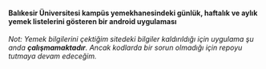 #### Balıkesir Üniversitesi kampüs yemekhanesindeki günlük, haftalık ve aylık yemek listelerini gösteren bir android uygulaması ####

_Not: Yemek bilgilerini çektiğim sitedeki bilgiler kaldırıldığı için uygulama şu anda **çalışmamaktadır**. Ancak kodlarda bir sorun olmadığı için repoyu tutmaya devam edeceğim._
